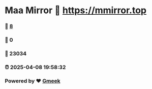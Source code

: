 # Maa Mirror :link: https://mmirror.top 
### :page_facing_up: [8](https://mmirror.top/tag.html) 
### :speech_balloon: 0 
### :hibiscus: 23034 
### :alarm_clock: 2025-04-08 19:58:32 
### Powered by :heart: [Gmeek](https://github.com/Meekdai/Gmeek)
